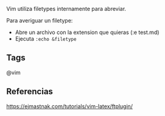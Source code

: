 Vim utiliza filetypes internamente para abreviar.

Para averiguar un filetype:

* Abre un archivo con la extension que quieras (:e test.md)
* Ejecuta `:echo &filetype`

## Tags
@vim

## Referencias
https://ejmastnak.com/tutorials/vim-latex/ftplugin/
